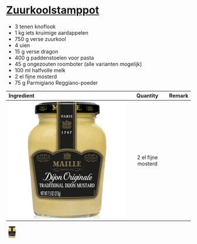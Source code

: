 # [Zuurkoolstamppot](https://www.ah.nl/allerhande/recept/R-R1186627/zuurkoolstamppot-met-paddenstoelen-en-dragon)

* 3 tenen knoflook
* 1 kg iets kruimige aardappelen
* 750 g verse zuurkool
* 4 uien
* 15 g verse dragon
* 400 g paddenstoelen voor pasta
* 45 g ongezouten roomboter (alle varianten mogelijk)
* 100 ml halfvolle melk
* 2 el fijne mosterd
* 75 g Parmigiano Reggiano-poeder

| Ingredient | Quantity           | Remark       |
| :--------- | :----------------: | -----------: |
| ![mosterd] | 2 el fijne mosterd |              |

 
 
<img class="zoom" src="images/mosterd-maille-dijon-original.png">


[mosterd]: images/mosterd-maille-dijon-original.png "Title Text"

<style>
.zoom {
  transition: transform .2s; /* Animation */
  height: 32px;
}

.zoom:hover {
  transform: scale(10.5); /* (150% zoom - Note: if the zoom is too large, it will go outside of the viewport) */
}
</style>
